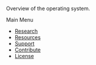 Overview of the operating system.

Main Menu
* [Research]()
* [Resources]()
* [Support]()
* [Contribute]()
* [License](../LICENSE)
